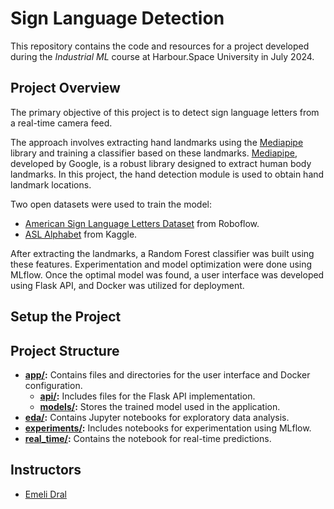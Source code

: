 # Sign Language Detection

This repository contains the code and resources for a project developed during the *Industrial ML* course at Harbour.Space University in July 2024.

## Project Overview

The primary objective of this project is to detect sign language letters from a real-time camera feed. 

The approach involves extracting hand landmarks using the [Mediapipe](https://ai.google.dev/edge/mediapipe/solutions/vision/hand_landmarker) library and training a classifier based on these landmarks. [Mediapipe](https://ai.google.dev/edge/mediapipe/solutions/vision/hand_landmarker), developed by Google, is a robust library designed to extract human body landmarks. In this project, the hand detection module is used to obtain hand landmark locations.

Two open datasets were used to train the model:
- [American Sign Language Letters Dataset](https://public.roboflow.com/object-detection/american-sign-language-letters) from Roboflow.
- [ASL Alphabet](https://www.kaggle.com/datasets/grassknoted/asl-alphabet) from Kaggle.

After extracting the landmarks, a Random Forest classifier was built using these features. Experimentation and model optimization were done using MLflow. Once the optimal model was found, a user interface was developed using Flask API, and Docker was utilized for deployment.

## Setup the Project


## Project Structure

- **[app/](app/):** Contains files and directories for the user interface and Docker configuration.
  - **[api/](app/api/):** Includes files for the Flask API implementation.
  - **[models/](app/models/):** Stores the trained model used in the application.
- **[eda/](eda/):** Contains Jupyter notebooks for exploratory data analysis.
- **[experiments/](experiments/):** Includes notebooks for experimentation using MLflow.
- **[real_time/](real_time/):** Contains the notebook for real-time predictions.

## Instructors

- [Emeli Dral](https://www.linkedin.com/in/emelidral/)
